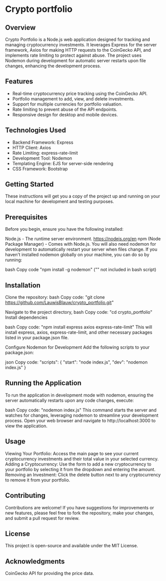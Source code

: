 # Crypto portfolio

## Overview
Crypto Portfolio is a Node.js web application designed for tracking and managing cryptocurrency investments. It leverages Express for the server framework, Axios for making HTTP requests to the CoinGecko API, and implements rate limiting to protect against abuse. The project uses Nodemon during development for automatic server restarts upon file changes, enhancing the development process.

## Features
- Real-time cryptocurrency price tracking using the CoinGecko API.
- Portfolio management to add, view, and delete investments.
- Support for multiple currencies for portfolio valuation.
- Rate limiting to prevent abuse of the API endpoints.
- Responsive design for desktop and mobile devices.

## Technologies Used
- Backend Framework: Express
- HTTP Client: Axios
- Rate Limiting: express-rate-limit
- Development Tool: Nodemon
- Templating Engine: EJS for server-side rendering
- CSS Framework: Bootstrap

## Getting Started
These instructions will get you a copy of the project up and running on your local machine for development and testing purposes.

## Prerequisites
Before you begin, ensure you have the following installed:

Node.js - The runtime server environment. https://nodejs.org/en
npm (Node Package Manager) - Comes with Node.js.
You will also need nodemon for development to automatically restart your server when files change. If you haven't installed nodemon globally on your machine, you can do so by running:

bash
Copy code
"npm install -g nodemon" ("" not included in bash script)

## Installation

Clone the repository:
bash Copy code:
"git clone https://github.com/LauwisBlauw/crypto_portfolio.git"

Navigate to the project directory, bash Copy code:
"cd crypto_portfolio"
Install dependencies

bash Copy code:
"npm install express axios express-rate-limit"
This will install express, axios, express-rate-limit, and other necessary packages listed in your package.json file.

Configure Nodemon for Development
Add the following scripts to your package.json:

json Copy code:
"scripts": {
  "start": "node index.js",
  "dev": "nodemon index.js"
} 

## Running the Application
To run the application in development mode with nodemon, ensuring the server automatically restarts upon any code changes, execute:

bash Copy code:
"nodemon index.js"
This command starts the server and watches for changes, leveraging nodemon to streamline your development process. Open your web browser and navigate to http://localhost:3000 to view the application.

## Usage
Viewing Your Portfolio: Access the main page to see your current cryptocurrency investments and their total value in your selected currency.
Adding a Cryptocurrency: Use the form to add a new cryptocurrency to your portfolio by selecting it from the dropdown and entering the amount.
Removing an Investment: Click the delete button next to any cryptocurrency to remove it from your portfolio.

## Contributing
Contributions are welcome! If you have suggestions for improvements or new features, please feel free to fork the repository, make your changes, and submit a pull request for review.

## License
This project is open-source and available under the MIT License.

## Acknowledgments
CoinGecko API for providing the price data. 
